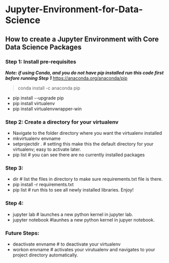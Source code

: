 # Jupyter-Environment-for-Data-Science

## How to create a Jupyter Environment with Core Data Science Packages

### Step 1: Install pre-requisites


***Note: if using Conda, and you do not have pip installed run this code first before running Step 1***
https://anaconda.org/anaconda/pip 

> conda install -c anaconda pip

* pip install --upgrade pip
* pip install virtualenv
* pip install virtualenvwrapper-win



### Step 2: Create a directory for your virtualenv

* Navigate to the folder directory where you want the virtualenv installed 
* mkvirtualenv envname
* setprojectdir . # setting this make this the default directory for your virtualenv; easy to activate later. 
* pip list # you can see there are no currently installed packages

### Step 3: 

* dir # list the files in directory to make sure requirements.txt file is there. 
* pip install -r requirements.txt
* pip list # run this to see all newly installed libraries. Enjoy! 

### Step 4: 
* jupyter lab # launches a new python kernel in jupyter lab. 
* jupyter notebook #launhes a new python kernel in jupyer notebook. 

### Future Steps: 
* deactivate envname # to deactivate your virtualenv 
* workon envname # activates your virutualenv and navigates to your project directory automatically. 
